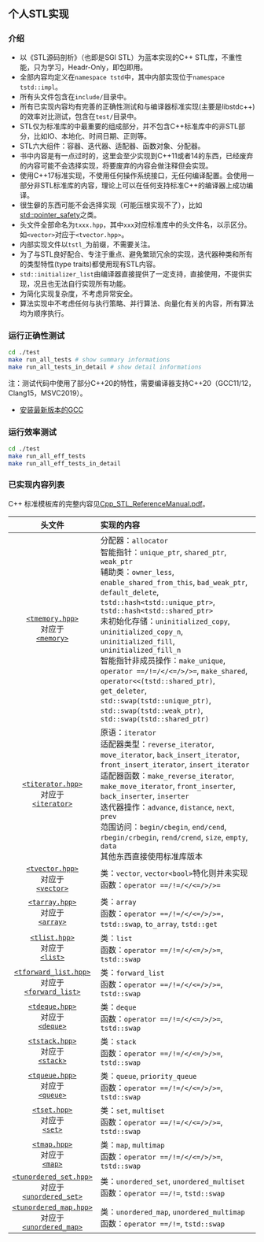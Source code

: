 ## 个人STL实现

### 介绍
- 以《STL源码剖析》（也即是SGI STL）为蓝本实现的C++ STL库，不重性能，只为学习，Headr-Only，即包即用。
- 全部内容均定义在`namespace tstd`中，其中内部实现位于`namespace tstd::impl`。
- 所有头文件包含在`include/`目录中。
- 所有已实现内容均有完善的正确性测试和与编译器标准实现(主要是libstdc++)的效率对比测试，包含在`test/`目录中。
- STL仅为标准库的中最重要的组成部分，并不包含C++标准库中的非STL部分，比如IO、本地化、时间日期、正则等。
- STL六大组件：容器、迭代器、适配器、函数对象、分配器。
- 书中内容是有一点过时的，这里会至少实现到C++11或者14的东西，已经废弃的内容可能不会选择实现，将要废弃的内容会做注释但会实现。
- 使用C++17标准实现，不使用任何操作系统接口，无任何编译配置。会使用一部分非STL标准库的内容，理论上可以在任何支持标准C++的编译器上成功编译。
- 很生僻的东西可能不会选择实现（可能压根实现不了），比如[std::pointer_safety](https://zh.cppreference.com/w/cpp/memory/gc/pointer_safety)之类。
- 头文件全部命名为`txxx.hpp`，其中`xxx`对应标准库中的头文件名，以示区分。如`<vector>`对应于`<tvector.hpp>`。
- 内部实现文件以`tstl_`为前缀，不需要关注。
- 为了与STL良好配合、专注于重点、避免繁琐冗余的实现，迭代器种类和所有的类型特性(type traits)都使用现有STL内容。
- `std::initializer_list`由编译器直接提供了一定支持，直接使用，不提供实现，况且也无法自行实现所有功能。
- 为简化实现复杂度，不考虑异常安全。
- 算法实现中不考虑任何与执行策略、并行算法、向量化有关的内容，所有算法均为顺序执行。

### 运行正确性测试

```sh
cd ./test
make run_all_tests # show summary informations
make run_all_tests_in_detail # show detail informations
```
注：测试代码中使用了部分C++20的特性，需要编译器支持C++20（GCC11/12，Clang15，MSVC2019）。
- [安装最新版本的GCC](https://github.com/tch0/notes/blob/master/CppToolChain.md)

### 运行效率测试
```sh
cd ./test
make run_all_eff_tests
make run_all_eff_tests_in_detail
```

### 已实现内容列表

C++ 标准模板库的完整内容见[Cpp_STL_ReferenceManual.pdf](https://www.cppreference.com/Cpp_STL_ReferenceManual.pdf)。

|头文件|实现的内容|
|:-:|:-
|[`<tmemory.hpp>`](https://github.com/tch0/MySTL/blob/master/include/tmemory.hpp)<br/>对应于<br/>[`<memory>`](https://zh.cppreference.com/w/cpp/header/memory)|分配器：`allocator` <br/>智能指针：`unique_ptr`, `shared_ptr`, `weak_ptr` <br/>辅助类：`owner_less`, `enable_shared_from_this`, `bad_weak_ptr`, `default_delete`, `tstd::hash<tstd::unique_ptr>`, `tstd::hash<tstd::shared_ptr>` <br/>未初始化存储：`uninitialized_copy`, `uninitialized_copy_n`, `uninitialized_fill`, `uninitialized_fill_n` <br/>智能指针非成员操作：`make_unique`, `operator ==/!=/</<=/>/>=`, `make_shared`, `operator<<(tstd::shared_ptr)`, `get_deleter`, `std::swap(tstd::unique_ptr)`, `std::swap(tstd::weak_ptr)`, `std::swap(tstd::shared_ptr)`
|[`<titerator.hpp>`](https://github.com/tch0/MySTL/blob/master/include/titerator.hpp)<br/>对应于<br/>[`<iterator>`](https://zh.cppreference.com/w/cpp/header/iterator)|原语：`iterator` <br/>适配器类型：`reverse_iterator`, `move_iterator`, `back_insert_iterator`, `front_insert_iterator`, `insert_iterator`<br/>适配器函数：`make_reverse_iterator`, `make_move_iterator`, `front_inserter`, `back_inserter`, `inserter`<br/>迭代器操作：`advance`, `distance`, `next`, `prev`<br/>范围访问：`begin/cbegin`, `end/cend`, `rbegin/crbegin`, `rend/crend`, `size`, `empty`, `data`<br/>其他东西直接使用标准库版本
|[`<tvector.hpp>`](https://github.com/tch0/MySTL/blob/master/include/tvector.hpp)<br/>对应于<br/>[`<vector>`](https://zh.cppreference.com/w/cpp/header/vector)|类：`vector`, `vector<bool>`特化则并未实现<br/>函数：`operator ==/!=/</<=/>/>=`
|[`<tarray.hpp>`](https://github.com/tch0/MySTL/blob/master/include/tarray.hpp)<br/>对应于<br/>[`<array>`](https://zh.cppreference.com/w/cpp/header/array)|类：`array`<br/>函数：`operator ==/!=/</<=/>/>=,` `tstd::swap`, `to_array`, `tstd::get`
|[`<tlist.hpp>`](https://github.com/tch0/MySTL/blob/master/include/tlist.hpp)<br/>对应于<br/>[`<list>`](https://zh.cppreference.com/w/cpp/header/list)|类：`list`<br/>函数：`operator ==/!=/</<=/>/>=`, `tstd::swap`
|[`<tforward_list.hpp>`](https://github.com/tch0/MySTL/blob/master/include/tforward_list.hpp)<br/>对应于<br/>[`<forward_list>`](https://zh.cppreference.com/w/cpp/header/forward_list)|类：`forward_list`<br/>函数：`operator ==/!=/</<=/>/>=`, `tstd::swap`
|[`<tdeque.hpp>`](https://github.com/tch0/MySTL/blob/master/include/tdeque.hpp)<br/>对应于<br/>[`<deque>`](https://zh.cppreference.com/w/cpp/header/deque)|类：`deque`<br/>函数：`operator ==/!=/</<=/>/>=`, `tstd::swap`
|[`<tstack.hpp>`](https://github.com/tch0/MySTL/blob/master/include/tstack.hpp)<br/>对应于<br/>[`<stack>`](https://zh.cppreference.com/w/cpp/header/stack)|类：`stack`<br/>函数：`operator ==/!=/</<=/>/>=`, `tstd::swap`
|[`<tqueue.hpp>`](https://github.com/tch0/MySTL/blob/master/include/tqueue.hpp)<br/>对应于<br/>[`<queue>`](https://zh.cppreference.com/w/cpp/header/queue)|类：`queue`, `priority_queue`<br/>函数：`operator ==/!=/</<=/>/>=`, `tstd::swap`
|[`<tset.hpp>`](https://github.com/tch0/MySTL/blob/master/include/tset.hpp)<br/>对应于<br/>[`<set>`](https://zh.cppreference.com/w/cpp/header/set)|类：`set`, `multiset`<br/>函数：`operator ==/!=/</<=/>/>=`, `tstd::swap`
|[`<tmap.hpp>`](https://github.com/tch0/MySTL/blob/master/include/tmap.hpp)<br/>对应于<br/>[`<map>`](https://zh.cppreference.com/w/cpp/header/map)|类：`map`, `multimap`<br/>函数：`operator ==/!=/</<=/>/>=`, `tstd::swap`
|[`<tunordered_set.hpp>`](https://github.com/tch0/MySTL/blob/master/include/tunordered_set.hpp)<br/>对应于<br/>[`<unordered_set>`](https://zh.cppreference.com/w/cpp/header/unordered_set)|类：`unordered_set`, `unordered_multiset`<br/>函数：`operator ==/!=`, `tstd::swap`
|[`<tunordered_map.hpp>`](https://github.com/tch0/MySTL/blob/master/include/tunordered_map.hpp)<br/>对应于<br/>[`<unordered_map>`](https://zh.cppreference.com/w/cpp/header/unordered_map)|类：`unordered_map`, `unordered_multimap`<br/>函数：`operator ==/!=`, `tstd::swap`
